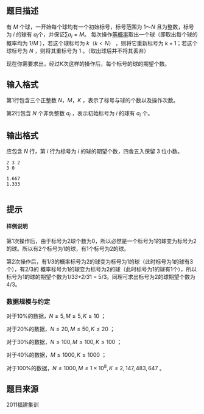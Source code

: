 

## 题目描述
有 $M$ 个球，一开始每个球均有一个初始标号，标号范围为 $1～N$ 且为整数，标号为 $i$ 的球有 $a_{i}$个，并保证$\sum a_{i} = M$。
每次操作<u>等概率</u>取出一个球（即取出每个球的概率均为 $1/M$ ），若这个球标号为 $k（k < N）$ ，则将它重新标号为 $k + 1$；若这个球标号为 $N$ ，则将其重标号为 $1$ 。（取出球后并不将其丢弃）

现在你需要求出，经过$K$次这样的操作后，每个标号的球的期望个数。
 
## 输入格式
第1行包含三个正整数 $N，M，K$ ，表示了标号与球的个数以及操作次数。

第2行包含 $N$ 个非负整数 $a_{i}$ ，表示初始标号为 $i$ 的球有 $a_{i}$ 个。
 
## 输出格式
应包含 $N$ 行，第 $i$ 行为标号为 $i$ 的球的期望个数，四舍五入保留 $3$ 位小数。

```input1
2 3 2
3 0
```
```output1
1.667
1.333
 
```

## 提示
#### 样例说明
第1次操作后，由于标号为2球个数为0，所以必然是一个标号为1的球变为标号为2的球。所以有2个标号为1的球，有1个标号为2的球。

第2次操作后，有1/3的概率标号为2的球变为标号为1的球（此时标号为1的球有3个），有2/3的
概率标号为1的球变为标号为2的球（此时标号为1的球有1个），所以标号为1的球的期望个数为1/3*3+2/3*1 = 5/3。同理可求出标号为2的球期望个数为4/3。
 
### 数据规模与约定
对于10%的数据，$N \le 5, M \le 5, K \le 10$ ；

对于20%的数据，$N \le 20, M \le 50, K \le 20$ ；

对于30%的数据，$N \le 100, M \le 100, K \le 100$ ；

对于40%的数据，$M \le 1000, K \le 1000$ ；

对于100%的数据，$N \le 1000, M \le 1 \times 10^8, K \le 2,147,483,647$ 。

## 题目来源
2011福建集训


